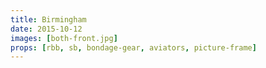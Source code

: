 ```yaml
---
title: Birmingham
date: 2015-10-12
images: [both-front.jpg]
props: [rbb, sb, bondage-gear, aviators, picture-frame]
---
```

